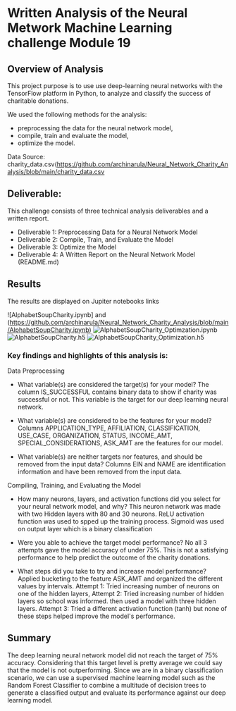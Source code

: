 # Written Analysis of the Neural Metwork Machine Learning challenge Module 19

## Overview of Analysis
This project purpose is to use use deep-learning neural networks with the TensorFlow platform in Python, to analyze and classify the success of charitable donations.

We used the following methods for the analysis:

- preprocessing the data for the neural network model,
- compile, train and evaluate the model,
- optimize the model.


Data Source: 
charity_data.csv(https://github.com/archinarula/Neural_Network_Charity_Analysis/blob/main/charity_data.csv

## Deliverable: 
This challenge consists of three technical analysis deliverables and a written report.

- Deliverable 1: Preprocessing Data for a Neural Network Model
- Deliverable 2: Compile, Train, and Evaluate the Model
- Deliverable 3: Optimize the Model
- Deliverable 4: A Written Report on the Neural Network Model (README.md)



## Results

The results are displayed on Jupiter notebooks links 

![AlphabetSoupCharity.ipynb] and (https://github.com/archinarula/Neural_Network_Charity_Analysis/blob/main/AlphabetSoupCharity.ipynb) 
![AlphabetSoupCharity_Optimzation.ipynb](https://github.com/archinarula/Neural_Network_Charity_Analysis/blob/main/AlphabetSoupCharity_Optimzation.ipynb) 
![AlphabetSoupCharity.h5](https://github.com/archinarula/Neural_Network_Charity_Analysis/blob/main/AlphabetSoupCharity.h5)
![AlphabetSoupCharity_Optimization.h5](https://github.com/archinarula/Neural_Network_Charity_Analysis/blob/main/AlphabetSoupCharity_Optimization.h5)

### Key findings and highlights of this analysis is:

Data Preprocessing
- What variable(s) are considered the target(s) for your model?
The column IS_SUCCESSFUL contains binary data to show if charity was successful or not. This variable is the target for our deep learning neural network.

- What variable(s) are considered to be the features for your model?
Columns APPLICATION_TYPE, AFFILIATION, CLASSIFICATION, USE_CASE, ORGANIZATION, STATUS, INCOME_AMT, SPECIAL_CONSIDERATIONS, ASK_AMT are the features for our model.

- What variable(s) are neither targets nor features, and should be removed from the input data?
Columns EIN and NAME are identification information and have been removed from the input data.

Compiling, Training, and Evaluating the Model
- How many neurons, layers, and activation functions did you select for your neural network model, and why?
This neuron network was made with two Hidden layers with 80 and 30 neurons.
ReLU activation function was used to spped up the training process.
Sigmoid was used on output layer which is a binary classification

- Were you able to achieve the target model performance?
No all 3 attempts gave the model accuracy of under 75%. This is not a satisfying performance to help predict the outcome of the charity donations.

- What steps did you take to try and increase model performance?
Applied bucketing to the feature ASK_AMT and organized the different values by intervals.
Attempt 1: Tried increasing number of neurons on one of the hidden layers, 
Attempt 2: Tried increasing number of hidden layers so school was informed. then used a model with three hidden layers.
Attempt 3: Tried a different activation function (tanh) 
but none of these steps helped improve the model's performance.


## Summary
The deep learning neural network model did not reach the target of 75% accuracy. Considering that this target level is pretty average we could say that the model is not outperforming.
Since we are in a binary classification scenario, we can use a supervised machine learning model such as the Random Forest Classifier to combine a multitude of decision trees to generate a classified output and evaluate its performance against our deep learning model.

 







 



